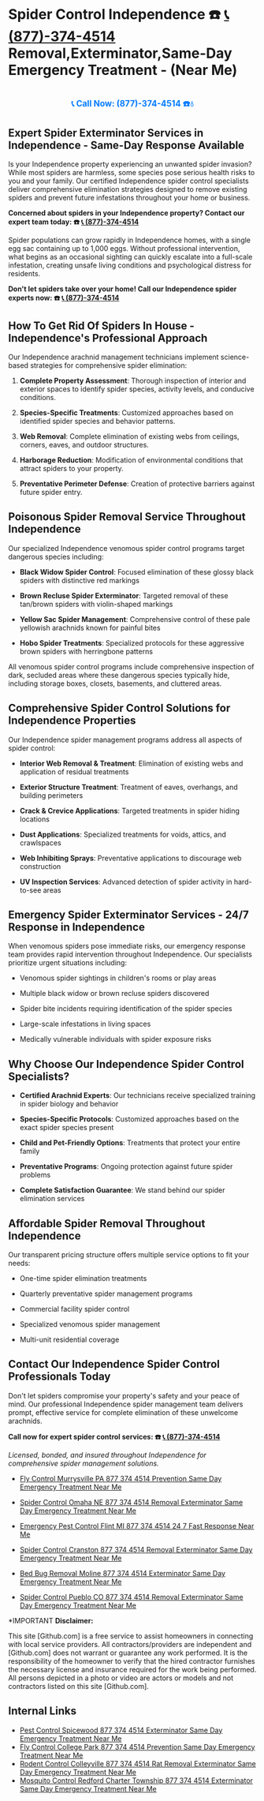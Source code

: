 # Spider Control Independence ☎️ [📞 (877)-374-4514](https://pest-control-4514.netlify.app) Removal,Exterminator,Same-Day Emergency Treatment - (Near Me)
# 

<p align="center" style="font-size: 1.2em; font-weight: bold; margin: 20px 0;">
  <a href="https://pest-control-4514.netlify.app" target="_blank" style="color: #007BFF; text-decoration: none;">📞 Call Now: (877)-374-4514 ☎️💧</a>
</p>

## Expert Spider Exterminator Services in Independence - Same-Day Response Available

Is your Independence property experiencing an unwanted spider invasion? While most spiders are harmless, some species pose serious health risks to you and your family. Our certified Independence spider control specialists deliver comprehensive elimination strategies designed to remove existing spiders and prevent future infestations throughout your home or business.

**Concerned about spiders in your Independence property? Contact our expert team today: ☎️ [📞 (877)-374-4514](https://pest-control-4514.netlify.app)**

Spider populations can grow rapidly in Independence homes, with a single egg sac containing up to 1,000 eggs. Without professional intervention, what begins as an occasional sighting can quickly escalate into a full-scale infestation, creating unsafe living conditions and psychological distress for residents.

**Don't let spiders take over your home! Call our Independence spider experts now: ☎️ [📞 (877)-374-4514](https://pest-control-4514.netlify.app)**

## How To Get Rid Of Spiders In House - Independence's Professional Approach

Our Independence arachnid management technicians implement science-based strategies for comprehensive spider elimination:

1. **Complete Property Assessment**: Thorough inspection of interior and exterior spaces to identify spider species, activity levels, and conducive conditions.

2. **Species-Specific Treatments**: Customized approaches based on identified spider species and behavior patterns.

3. **Web Removal**: Complete elimination of existing webs from ceilings, corners, eaves, and outdoor structures.

4. **Harborage Reduction**: Modification of environmental conditions that attract spiders to your property.

5. **Preventative Perimeter Defense**: Creation of protective barriers against future spider entry.

## Poisonous Spider Removal Service Throughout Independence

Our specialized Independence venomous spider control programs target dangerous species including:

- **Black Widow Spider Control**: Focused elimination of these glossy black spiders with distinctive red markings

- **Brown Recluse Spider Exterminator**: Targeted removal of these tan/brown spiders with violin-shaped markings

- **Yellow Sac Spider Management**: Comprehensive control of these pale yellowish arachnids known for painful bites

- **Hobo Spider Treatments**: Specialized protocols for these aggressive brown spiders with herringbone patterns

All venomous spider control programs include comprehensive inspection of dark, secluded areas where these dangerous species typically hide, including storage boxes, closets, basements, and cluttered areas.

## Comprehensive Spider Control Solutions for Independence Properties

Our Independence spider management programs address all aspects of spider control:

- **Interior Web Removal & Treatment**: Elimination of existing webs and application of residual treatments

- **Exterior Structure Treatment**: Treatment of eaves, overhangs, and building perimeters

- **Crack & Crevice Applications**: Targeted treatments in spider hiding locations

- **Dust Applications**: Specialized treatments for voids, attics, and crawlspaces

- **Web Inhibiting Sprays**: Preventative applications to discourage web construction

- **UV Inspection Services**: Advanced detection of spider activity in hard-to-see areas

## Emergency Spider Exterminator Services - 24/7 Response in Independence

When venomous spiders pose immediate risks, our emergency response team provides rapid intervention throughout Independence. Our specialists prioritize urgent situations including:

- Venomous spider sightings in children's rooms or play areas

- Multiple black widow or brown recluse spiders discovered

- Spider bite incidents requiring identification of the spider species

- Large-scale infestations in living spaces

- Medically vulnerable individuals with spider exposure risks

## Why Choose Our Independence Spider Control Specialists?

- **Certified Arachnid Experts**: Our technicians receive specialized training in spider biology and behavior

- **Species-Specific Protocols**: Customized approaches based on the exact spider species present

- **Child and Pet-Friendly Options**: Treatments that protect your entire family

- **Preventative Programs**: Ongoing protection against future spider problems

- **Complete Satisfaction Guarantee**: We stand behind our spider elimination services

## Affordable Spider Removal Throughout Independence

Our transparent pricing structure offers multiple service options to fit your needs:

- One-time spider elimination treatments

- Quarterly preventative spider management programs

- Commercial facility spider control

- Specialized venomous spider management

- Multi-unit residential coverage

## Contact Our Independence Spider Control Professionals Today

Don't let spiders compromise your property's safety and your peace of mind. Our professional Independence spider management team delivers prompt, effective service for complete elimination of these unwelcome arachnids.

**Call now for expert spider control services: ☎️ [📞 (877)-374-4514](https://pest-control-4514.netlify.app)**

*Licensed, bonded, and insured throughout Independence for comprehensive spider management solutions.*


- [Fly Control Murrysville PA 877 374 4514 Prevention Same Day Emergency Treatment Near Me](https://github.com/allyoucaneatsushiin/plumbing-texas/blob/main/Fly-Control-Murrysville-PA-877-374-4514-Prevention-Same-Day-Emergency-Treatment-Near-Me.md)
- [Spider Control Omaha NE 877 374 4514 Removal Exterminator Same Day Emergency Treatment Near Me](https://github.com/allyoucaneatsushiin/plumbing-texas/blob/main/Spider-Control-Omaha-NE-877-374-4514-Removal-Exterminator-Same-Day-Emergency-Treatment-Near-Me.md)
- [Emergency Pest Control Flint MI 877 374 4514 24 7 Fast Response Near Me](https://github.com/allyoucaneatsushiin/plumbing-texas/blob/main/Emergency-Pest-Control-Flint-MI-877-374-4514-24-7-Fast-Response-Near-Me.md)


- [Spider Control Cranston 877 374 4514 Removal Exterminator Same Day Emergency Treatment Near Me](https://github.com/allyoucaneatsushiin/plumbing-texas/blob/main/Spider-Control-Cranston-877-374-4514-Removal-Exterminator-Same-Day-Emergency-Treatment-Near-Me.md)
- [Bed Bug Removal Moline 877 374 4514 Exterminator Same Day Emergency Treatment Near Me](https://github.com/allyoucaneatsushiin/plumbing-texas/blob/main/Bed-Bug-Removal-Moline-877-374-4514-Exterminator-Same-Day-Emergency-Treatment-Near-Me.md)
- [Spider Control Pueblo CO 877 374 4514 Removal Exterminator Same Day Emergency Treatment Near Me](https://github.com/allyoucaneatsushiin/plumbing-texas/blob/main/Spider-Control-Pueblo-CO-877-374-4514-Removal-Exterminator-Same-Day-Emergency-Treatment-Near-Me.md)


*IMPORTANT **Disclaimer:**  

This site [Github.com] is a free service to assist homeowners in connecting with local service providers. All contractors/providers are independent and [Github.com] does not warrant or guarantee any work performed. It is the responsibility of the homeowner to verify that the hired contractor furnishes the necessary license and insurance required for the work being performed. All persons depicted in a photo or video are actors or models and not contractors listed on this site [Github.com].


## Internal Links
- [Pest Control Spicewood 877 374 4514 Exterminator Same Day Emergency Treatment Near Me](https://github.com/allyoucaneatsushiin/plumbing-texas/blob/main/Pest-Control-Spicewood-877-374-4514-Exterminator-Same-Day-Emergency-Treatment-Near-Me.md)
- [Fly Control College Park 877 374 4514 Prevention Same Day Emergency Treatment Near Me](https://github.com/allyoucaneatsushiin/plumbing-texas/blob/main/Fly-Control-College-Park-877-374-4514-Prevention-Same-Day-Emergency-Treatment-Near-Me.md)
- [Rodent Control Colleyville 877 374 4514 Rat Removal Exterminator Same Day Emergency Treatment Near Me](https://github.com/allyoucaneatsushiin/plumbing-texas/blob/main/Rodent-Control-Colleyville-877-374-4514-Rat-Removal-Exterminator-Same-Day-Emergency-Treatment-Near-Me.md)
- [Mosquito Control Redford Charter Township 877 374 4514 Exterminator Same Day Emergency Treatment Near Me](https://github.com/allyoucaneatsushiin/plumbing-texas/blob/main/Mosquito-Control-Redford-Charter-Township-877-374-4514-Exterminator-Same-Day-Emergency-Treatment-Near-Me.md)

